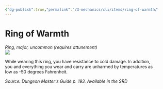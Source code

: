 ```yaml
---
{"dg-publish":true,"permalink":"/3-mechanics/cli/items/ring-of-warmth/","tags":["ttrpg-cli/compendium/src/5e/dmg","ttrpg-cli/item/attunement/required","ttrpg-cli/item/rarity/uncommon","ttrpg-cli/item/tier/major","ttrpg-cli/item/wondrous/ring"]}
---
```


# Ring of Warmth
*Ring, major, uncommon (requires attunement)*  
![](3-Mechanics/CLI/items/img/ring-of-warmth.webp#right)


While wearing this ring, you have resistance to cold damage. In addition, you and everything you wear and carry are unharmed by temperatures as low as -50 degrees Fahrenheit.

*Source: Dungeon Master's Guide p. 193. Available in the <span title='Systems Reference Document (5.1)'>SRD</span>*